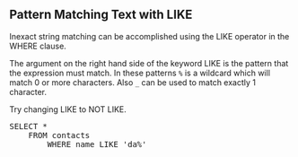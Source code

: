 ## Pattern Matching Text with LIKE

Inexact string matching can be accomplished using the LIKE operator in the WHERE clause.

The argument on the right hand side of the keyword LIKE is the pattern that the expression must match.
In these patterns `%` is a wildcard which will match 0 or more characters.  Also `_` can be used to match
exactly 1 character.

Try changing LIKE to NOT LIKE.

<pre id="example">
SELECT * 
    FROM contacts 
        WHERE name LIKE 'da%'
</pre>
